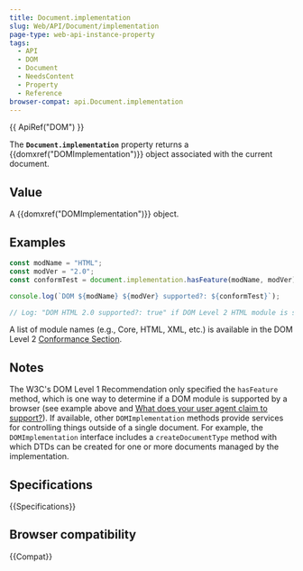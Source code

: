 ```yaml
---
title: Document.implementation
slug: Web/API/Document/implementation
page-type: web-api-instance-property
tags:
  - API
  - DOM
  - Document
  - NeedsContent
  - Property
  - Reference
browser-compat: api.Document.implementation
---
```


{{ ApiRef("DOM") }}

The **`Document.implementation`** property returns a
{{domxref("DOMImplementation")}} object associated with the current document.

## Value

A {{domxref("DOMImplementation")}} object.

## Examples

```js
const modName = "HTML";
const modVer = "2.0";
const conformTest = document.implementation.hasFeature(modName, modVer);

console.log(`DOM ${modName} ${modVer} supported?: ${conformTest}`);

// Log: "DOM HTML 2.0 supported?: true" if DOM Level 2 HTML module is supported.
```

A list of module names (e.g., Core, HTML, XML, etc.) is available in the DOM Level 2 [Conformance Section](https://www.w3.org/TR/DOM-Level-2-Core/introduction.html#ID-Conformance-h2).

## Notes

The W3C's DOM Level 1 Recommendation only specified the `hasFeature` method,
which is one way to determine if a DOM module is supported by a browser (see example
above and [What does your user agent claim to support?](https://www.w3.org/2003/02/06-dom-support.html)). If available, other `DOMImplementation`
methods provide services for controlling things outside of a single document. For
example, the `DOMImplementation` interface includes a
`createDocumentType` method with which DTDs can be created for one or more
documents managed by the implementation.

## Specifications

{{Specifications}}

## Browser compatibility

{{Compat}}

